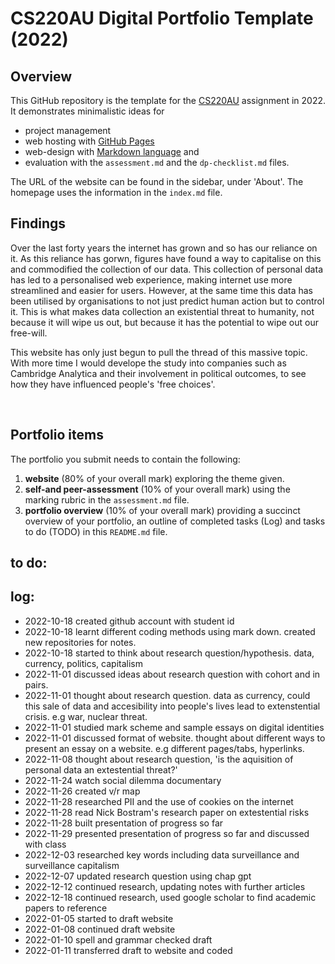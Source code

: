 # CS220AU Digital Portfolio Template (2022)

## Overview
This GitHub repository is the template for the [CS220AU](https://github.com/khofstadter/CS220AU) assignment in 2022. It demonstrates minimalistic ideas for 

- project management
- web hosting with [GitHub Pages](https://pages.github.com/) 
- web-design with [Markdown language](https://guides.github.com/features/mastering-markdown/) and
- evaluation with the `assessment.md` and the `dp-checklist.md` files. 

The URL of the website can be found in the sidebar, under 'About'. The homepage uses the information in the `index.md` file.

## Findings

Over the last forty years the internet has grown and so has our reliance on it.
As this reliance has gorwn, figures have found a way to capitalise on this and commodified the collection of our data.
This collection of personal data has led to a personalised web experience, making internet use more streamlined and easier for users. However, at the same time this data has been utilised by organisations to not just predict human action but to control it.  This is what makes data collection an existential threat to humanity, not because it will wipe us out, but because it has the potential to wipe out our free-will.

This website has only just begun to pull the thread of this massive topic. With more time I would develope the study into companies such as Cambridge Analytica and their involvement in political outcomes, to see how they have influenced people's 'free choices'.

<br>

## Portfolio items
The portfolio you submit needs to contain the following:

1. **website** (80% of your overall mark) exploring the theme given.
2. **self-and peer-assessment** (10% of your overall mark) using the marking rubric in the `assessment.md` file.
3. **portfolio overview** (10% of your overall mark) providing a succinct overview of your portfolio, an outline of completed tasks (Log) and tasks to do (TODO) in this `README.md` file.

## to do:

## log:
- 2022-10-18 created github account with student id
- 2022-10-18 learnt different coding methods using mark down. created new repositories for notes.
- 2022-10-18 started to think about research question/hypothesis. data, currency, politics, capitalism
- 2022-11-01 discussed ideas about research question with cohort and in pairs.
- 2022-11-01 thought about research question. data as currency, could this sale of data and accesibility into people's lives lead to extenstential crisis. e.g war, nuclear threat.
- 2022-11-01 studied mark scheme and sample essays on digital identities 
- 2022-11-01 discussed format of website. thought about different ways to present an essay on a website. e.g different pages/tabs, hyperlinks.
- 2022-11-08 thought about research question, 'is the aquisition of personal data an extestential threat?'
- 2022-11-24 watch social dilemma documentary
- 2022-11-26 created v/r map
- 2022-11-28 researched PII and the use of cookies on the internet
- 2022-11-28 read Nick Bostram's research paper on extestential risks
- 2022-11-28 built presentation of progress so far
- 2022-11-29 presented presentation of progress so far and discussed with class
- 2022-12-03 researched key words including data surveillance and surveillance capitalism
- 2022-12-07 updated research question using chap gpt
- 2022-12-12 continued research, updating notes with further articles
- 2022-12-18 continued research, used google scholar to find academic papers to reference
- 2022-01-05 started to draft website 
- 2022-01-08 continued draft website
- 2022-01-10 spell and grammar checked draft
- 2022-01-11 transferred draft to website and coded
